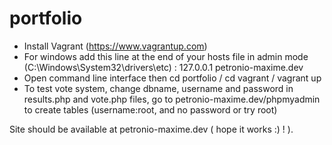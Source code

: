 # portfolio

- Install Vagrant (https://www.vagrantup.com)
- For windows add this line at the end of your hosts file in admin mode (C:\Windows\System32\drivers\etc) : 127.0.0.1	petronio-maxime.dev
- Open command line interface then cd portfolio / cd vagrant / vagrant up
- To test vote system, change dbname, username and password in results.php and vote.php files, go to petronio-maxime.dev/phpmyadmin to create tables (username:root, and no password or try root)

Site should be available at petronio-maxime.dev ( hope it works :) ! ).
